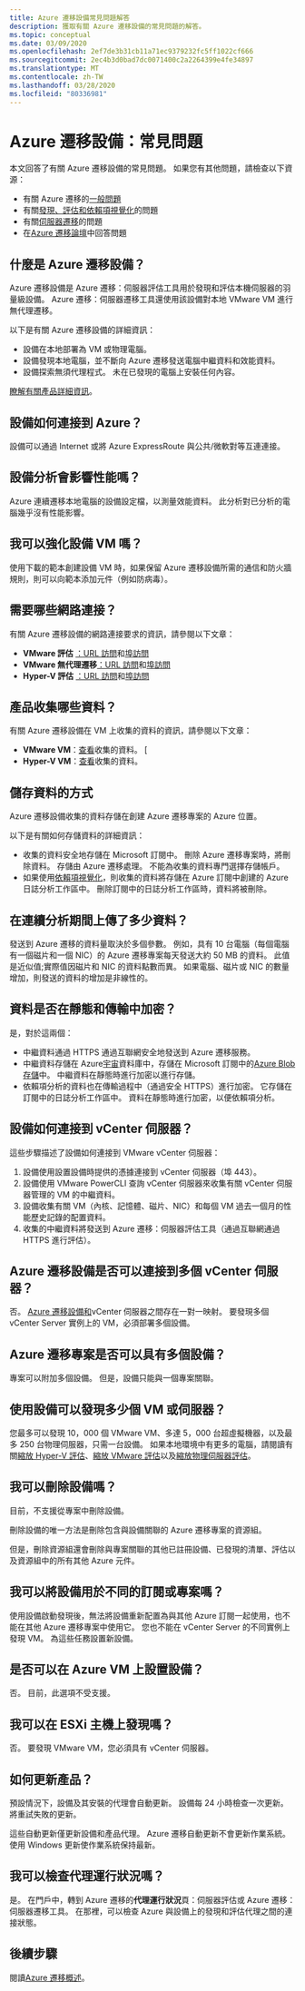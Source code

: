 ```yaml
---
title: Azure 遷移設備常見問題解答
description: 獲取有關 Azure 遷移設備的常見問題的解答。
ms.topic: conceptual
ms.date: 03/09/2020
ms.openlocfilehash: 2ef7de3b31cb11a71ec9379232fc5ff1022cf666
ms.sourcegitcommit: 2ec4b3d0bad7dc0071400c2a2264399e4fe34897
ms.translationtype: MT
ms.contentlocale: zh-TW
ms.lasthandoff: 03/28/2020
ms.locfileid: "80336981"
---
```

# <a name="azure-migrate-appliance-common-questions"></a>Azure 遷移設備：常見問題

本文回答了有關 Azure 遷移設備的常見問題。 如果您有其他問題，請檢查以下資源：

- 有關 Azure 遷移的[一般問題](resources-faq.md)
- 有關[發現、評估和依賴項視覺化](common-questions-discovery-assessment.md)的問題
- 有關[伺服器遷移](common-questions-server-migration.md)的問題
- 在[Azure 遷移論壇](https://aka.ms/AzureMigrateForum)中回答問題

## <a name="what-is-the-azure-migrate-appliance"></a>什麼是 Azure 遷移設備？

Azure 遷移設備是 Azure 遷移：伺服器評估工具用於發現和評估本機伺服器的羽量級設備。 Azure 遷移：伺服器遷移工具還使用該設備對本地 VMware VM 進行無代理遷移。

以下是有關 Azure 遷移設備的詳細資訊：

- 設備在本地部署為 VM 或物理電腦。
- 設備發現本地電腦，並不斷向 Azure 遷移發送電腦中繼資料和效能資料。
- 設備探索無須代理程式。 未在已發現的電腦上安裝任何內容。

[瞭解有關產品詳細資訊](migrate-appliance.md)。

## <a name="how-does-the-appliance-connect-to-azure"></a>設備如何連接到 Azure？

設備可以通過 Internet 或將 Azure ExpressRoute 與公共/微軟對等互連連接。

## <a name="does-appliance-analysis-affect-performance"></a>設備分析會影響性能嗎？

Azure 連續遷移本地電腦的設備設定檔，以測量效能資料。 此分析對已分析的電腦幾乎沒有性能影響。

## <a name="can-i-harden-the-appliance-vm"></a>我可以強化設備 VM 嗎？

使用下載的範本創建設備 VM 時，如果保留 Azure 遷移設備所需的通信和防火牆規則，則可以向範本添加元件（例如防病毒）。

## <a name="what-network-connectivity-is-required"></a>需要哪些網路連接？

有關 Azure 遷移設備的網路連接要求的資訊，請參閱以下文章：

- **VMware 評估** [：URL 訪問](migrate-appliance.md#url-access)和[埠訪問](migrate-support-matrix-vmware.md#port-access)
- **VMware 無代理遷移**[：URL 訪問](migrate-appliance.md#url-access)和[埠訪問](migrate-support-matrix-vmware-migration.md#agentless-ports)
- **Hyper-V 評估** [：URL 訪問](migrate-appliance.md#url-access)和[埠訪問](migrate-support-matrix-hyper-v.md#port-access)

## <a name="what-data-does-the-appliance-collect"></a>產品收集哪些資料？

有關 Azure 遷移設備在 VM 上收集的資料的資訊，請參閱以下文章：

- **VMware VM**：[查看](migrate-appliance.md#collected-data---vmware)收集的資料。 [
- **Hyper-V VM**：[查看](migrate-appliance.md#collected-data---hyper-v)收集的資料。

## <a name="how-is-data-stored"></a>儲存資料的方式

Azure 遷移設備收集的資料存儲在創建 Azure 遷移專案的 Azure 位置。

以下是有關如何存儲資料的詳細資訊：

- 收集的資料安全地存儲在 Microsoft 訂閱中。 刪除 Azure 遷移專案時，將刪除資料。 存儲由 Azure 遷移處理。 不能為收集的資料專門選擇存儲帳戶。
- 如果使用[依賴項視覺化](concepts-dependency-visualization.md)，則收集的資料將存儲在 Azure 訂閱中創建的 Azure 日誌分析工作區中。 刪除訂閱中的日誌分析工作區時，資料將被刪除。

## <a name="how-much-data-is-uploaded-during-continuous-profiling"></a>在連續分析期間上傳了多少資料？

發送到 Azure 遷移的資料量取決於多個參數。 例如，具有 10 台電腦（每個電腦有一個磁片和一個 NIC）的 Azure 遷移專案每天發送大約 50 MB 的資料。 此值是近似值;實際值因磁片和 NIC 的資料點數而異。 如果電腦、磁片或 NIC 的數量增加，則發送的資料的增加是非線性的。

## <a name="is-data-encrypted-at-rest-and-in-transit"></a>資料是否在靜態和傳輸中加密？

是，對於這兩個：

- 中繼資料通過 HTTPS 通過互聯網安全地發送到 Azure 遷移服務。
- 中繼資料存儲在 Azure[宇宙](../cosmos-db/database-encryption-at-rest.md)資料庫中，存儲在 Microsoft 訂閱中的[Azure Blob 存儲](../storage/common/storage-service-encryption.md)中。 中繼資料在靜態時進行加密以進行存儲。
- 依賴項分析的資料也在傳輸過程中（通過安全 HTTPS）進行加密。 它存儲在訂閱中的日誌分析工作區中。 資料在靜態時進行加密，以便依賴項分析。

## <a name="how-does-the-appliance-connect-to-vcenter-server"></a>設備如何連接到 vCenter 伺服器？

這些步驟描述了設備如何連接到 VMware vCenter 伺服器：

1. 設備使用設置設備時提供的憑據連接到 vCenter 伺服器（埠 443）。
2. 設備使用 VMware PowerCLI 查詢 vCenter 伺服器來收集有關 vCenter 伺服器管理的 VM 的中繼資料。
3. 設備收集有關 VM（內核、記憶體、磁片、NIC）和每個 VM 過去一個月的性能歷史記錄的配置資料。
4. 收集的中繼資料將發送到 Azure 遷移：伺服器評估工具（通過互聯網通過 HTTPS 進行評估）。

## <a name="can-the-azure-migrate-appliance-connect-to-multiple-vcenter-servers"></a>Azure 遷移設備是否可以連接到多個 vCenter 伺服器？

否。 [Azure 遷移設備和](migrate-appliance.md)vCenter 伺服器之間存在一對一映射。 要發現多個 vCenter Server 實例上的 VM，必須部署多個設備。 

## <a name="can-an-azure-migrate-project-have-multiple-appliances"></a>Azure 遷移專案是否可以具有多個設備？
專案可以附加多個設備。 但是，設備只能與一個專案關聯。 


## <a name="how-many-vms-or-servers-can-i-discover-with-an-appliance"></a>使用設備可以發現多少個 VM 或伺服器？

您最多可以發現 10，000 個 VMware VM、多達 5，000 台超虛擬機器，以及最多 250 台物理伺服器，只需一台設備。 如果本地環境中有更多的電腦，請閱讀有關[縮放 Hyper-V 評估](scale-hyper-v-assessment.md)、[縮放 VMware 評估](scale-vmware-assessment.md)以及[縮放物理伺服器評估](scale-physical-assessment.md)。

## <a name="can-i-delete-an-appliance"></a>我可以刪除設備嗎？

目前，不支援從專案中刪除設備。

刪除設備的唯一方法是刪除包含與設備關聯的 Azure 遷移專案的資源組。

但是，刪除資源組還會刪除與專案關聯的其他已註冊設備、已發現的清單、評估以及資源組中的所有其他 Azure 元件。

## <a name="can-i-use-the-appliance-with-a-different-subscription-or-project"></a>我可以將設備用於不同的訂閱或專案嗎？

使用設備啟動發現後，無法將設備重新配置為與其他 Azure 訂閱一起使用，也不能在其他 Azure 遷移專案中使用它。 您也不能在 vCenter Server 的不同實例上發現 VM。 為這些任務設置新設備。

## <a name="can-i-set-up-the-appliance-on-an-azure-vm"></a>是否可以在 Azure VM 上設置設備？

否。 目前，此選項不受支援。 

## <a name="can-i-discover-on-an-esxi-host"></a>我可以在 ESXi 主機上發現嗎？

否。 要發現 VMware VM，您必須具有 vCenter 伺服器。

## <a name="how-do-i-update-the-appliance"></a>如何更新產品？

預設情況下，設備及其安裝的代理會自動更新。 設備每 24 小時檢查一次更新。 將重試失敗的更新。 

這些自動更新僅更新設備和產品代理。 Azure 遷移自動更新不會更新作業系統。 使用 Windows 更新使作業系統保持最新。

## <a name="can-i-check-agent-health"></a>我可以檢查代理運行狀況嗎？

是。 在門戶中，轉到 Azure 遷移的**代理運行狀況**頁：伺服器評估或 Azure 遷移：伺服器遷移工具。 在那裡，可以檢查 Azure 與設備上的發現和評估代理之間的連接狀態。

## <a name="next-steps"></a>後續步驟

閱讀[Azure 遷移概述](migrate-services-overview.md)。
